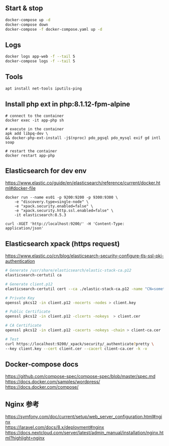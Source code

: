## Start & stop
```bash
docker-compose up -d
docker-compose down
docker-compose -f docker-compose.yaml up -d
```


## Logs
```bash
docker logs app-web -f --tail 5
docker-compose logs -f --tail 5
```


## Tools
```bash
apt install net-tools iputils-ping
```


## Install php ext in php:8.1.12-fpm-alpine
```shell
# connect to the container
docker exec -it app-php sh
```
```shell
# execute in the container
apk add libpq-dev \
&& docker-php-ext-install -j$(nproc) pdo_pgsql pdo_mysql exif gd intl soap
```
```shell
# restart the container
docker restart app-php
```

## Elasticsearch for dev env
https://www.elastic.co/guide/en/elasticsearch/reference/current/docker.html#docker-file
```shell
docker run --name es01 -p 9200:9200 -p 9300:9300 \
    -e "discovery.type=single-node" \
    -e "xpack.security.enabled=false" \
    -e "xpack.security.http.ssl.enabled=false" \
    -it elasticsearch:8.5.3
```
```shell
curl -XGET 'http://localhost:9200/' -H 'Content-Type: application/json'
```

## Elasticsearch xpack (https request)
https://www.elastic.co/cn/blog/elasticsearch-security-configure-tls-ssl-pki-authentication
```sh
# Generate /usr/share/elasticsearch/elastic-stack-ca.p12
elasticsearch-certutil ca

# Generate client.p12
elasticsearch-certutil cert --ca ./elastic-stack-ca.p12 -name "CN=something,OU=Consulting Team,DC=mydomain,DC=com"

# Private Key
openssl pkcs12 -in client.p12 -nocerts -nodes > client.key

# Public Certificate
openssl pkcs12 -in client.p12 -clcerts -nokeys  > client.cer

# CA Certificate
openssl pkcs12 -in client.p12 -cacerts -nokeys -chain > client-ca.cer

# Test
curl https://localhost:9200/_xpack/security/_authenticate?pretty \
--key client.key --cert client.cer --cacert client-ca.cer -k -v
```

## Docker-compose docs
https://github.com/compose-spec/compose-spec/blob/master/spec.md  
https://docs.docker.com/samples/wordpress/  
https://docs.docker.com/compose/  


## Nginx 参考
https://symfony.com/doc/current/setup/web_server_configuration.html#nginx  
https://laravel.com/docs/8.x/deployment#nginx  
https://docs.nextcloud.com/server/latest/admin_manual/installation/nginx.html?highlight=nginx  
